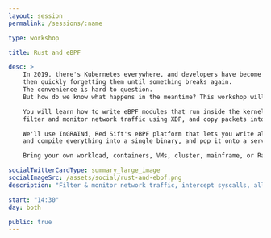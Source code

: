 ```yaml
---
layout: session
permalink: /sessions/:name

type: workshop

title: Rust and eBPF

desc: >
    In 2019, there's Kubernetes everywhere, and developers have become used to just dropping a container to get our apps running,
    then quickly forgetting them until something breaks again.
    The convenience is hard to question.
    But how do we know what happens in the meantime? This workshop will introduce the basics of modern Linux monitoring using Rust and eBPF.

    You will learn how to write eBPF modules that run inside the kernel to intercept syscalls with Kprobes,
    filter and monitor network traffic using XDP, and copy packets into user space using socket filters.

    We'll use InGRAINd, Red Sift's eBPF platform that lets you write all the code in Rust,
    and compile everything into a single binary, and pop it onto a server without any special setup.

    Bring your own workload, containers, VMs, cluster, mainframe, or Raspberry Pi.

socialTwitterCardType: summary_large_image
socialImageSrc: /assets/social/rust-and-ebpf.png
description: "Filter & monitor network traffic, intercept syscalls, all with the help of Rust and eBPF"

start: "14:30"
day: both

public: true
---
```

